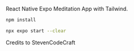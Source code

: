 React Native Expo Meditation App with Tailwind.

```bash
npm install
```

```bash
npx expo start --clear
```

Credits to StevenCodeCraft
